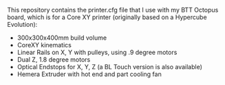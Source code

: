 This repository contains the printer.cfg file that I use with my BTT Octopus board, which is for a Core XY printer (originally based on a Hypercube Evolution):

- 300x300x400mm build volume
- CoreXY kinematics
- Linear Rails on X, Y with pulleys, using .9 degree motors 
- Dual Z, 1.8 degree motors
- Optical Endstops for X, Y, Z (a BL Touch version is also available)
- Hemera Extruder with hot end and part cooling fan




